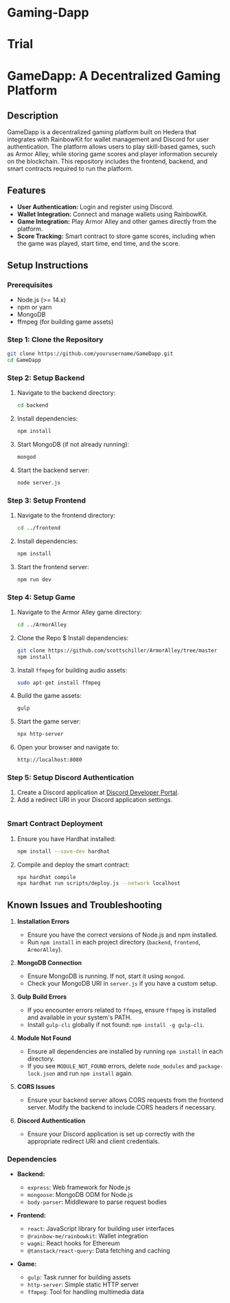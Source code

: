 # Gaming-Dapp
Trial
=======
# GameDapp: A Decentralized Gaming Platform

## Description
GameDapp is a decentralized gaming platform built on Hedera that integrates with RainbowKit for wallet management and Discord for user authentication. The platform allows users to play skill-based games, such as Armor Alley, while storing game scores and player information securely on the blockchain. This repository includes the frontend, backend, and smart contracts required to run the platform.

## Features
- **User Authentication:** Login and register using Discord.
- **Wallet Integration:** Connect and manage wallets using RainbowKit.
- **Game Integration:** Play Armor Alley and other games directly from the platform.
- **Score Tracking:** Smart contract to store game scores, including when the game was played, start time, end time, and the score.

## Setup Instructions

### Prerequisites
- Node.js (>= 14.x)
- npm or yarn
- MongoDB
- ffmpeg (for building game assets)

### Step 1: Clone the Repository
```sh
git clone https://github.com/yourusername/GameDapp.git
cd GameDapp
```

### Step 2: Setup Backend
1. Navigate to the backend directory:
   ```sh
   cd backend
   ```

2. Install dependencies:
   ```sh
   npm install
   ```

3. Start MongoDB (if not already running):
   ```sh
   mongod
   ```

4. Start the backend server:
   ```sh
   node server.js
   ```

### Step 3: Setup Frontend
1. Navigate to the frontend directory:
   ```sh
   cd ../frontend
   ```

2. Install dependencies:
   ```sh
   npm install
   ```

3. Start the frontend server:
   ```sh
   npm run dev
   ```

### Step 4: Setup Game
1. Navigate to the Armor Alley game directory:
   ```sh
   cd ../ArmorAlley
   ```

2. Clone the Repo $ Install dependencies:
   ```sh
   git clone https://github.com/scottschiller/ArmorAlley/tree/master
   npm install
   ```

3. Install `ffmpeg` for building audio assets:
   ```sh
   sudo apt-get install ffmpeg
   ```

4. Build the game assets:
   ```sh
   gulp
   ```

5. Start the game server:
   ```sh
   npx http-server
   ```

6. Open your browser and navigate to:
   ```sh
   http://localhost:8080
   ```

### Step 5: Setup Discord Authentication
1. Create a Discord application at [Discord Developer Portal](https://discord.com/developers/applications).
2. Add a redirect URI in your Discord application settings.
   ```

### Smart Contract Deployment
1. Ensure you have Hardhat installed:
   ```sh
   npm install --save-dev hardhat
   ```

2. Compile and deploy the smart contract:
   ```sh
   npx hardhat compile
   npx hardhat run scripts/deploy.js --network localhost
   ```

## Known Issues and Troubleshooting

1. **Installation Errors**
   - Ensure you have the correct versions of Node.js and npm installed.
   - Run `npm install` in each project directory (`backend`, `frontend`, `ArmorAlley`).

2. **MongoDB Connection**
   - Ensure MongoDB is running. If not, start it using `mongod`.
   - Check your MongoDB URI in `server.js` if you have a custom setup.

3. **Gulp Build Errors**
   - If you encounter errors related to `ffmpeg`, ensure `ffmpeg` is installed and available in your system's PATH.
   - Install `gulp-cli` globally if not found: `npm install -g gulp-cli`.

4. **Module Not Found**
   - Ensure all dependencies are installed by running `npm install` in each directory.
   - If you see `MODULE_NOT_FOUND` errors, delete `node_modules` and `package-lock.json` and run `npm install` again.

5. **CORS Issues**
   - Ensure your backend server allows CORS requests from the frontend server. Modify the backend to include CORS headers if necessary.

6. **Discord Authentication**
   - Ensure your Discord application is set up correctly with the appropriate redirect URI and client credentials.

### Dependencies
- **Backend:**
  - `express`: Web framework for Node.js
  - `mongoose`: MongoDB ODM for Node.js
  - `body-parser`: Middleware to parse request bodies
  

- **Frontend:**
  - `react`: JavaScript library for building user interfaces
  - `@rainbow-me/rainbowkit`: Wallet integration
  - `wagmi`: React hooks for Ethereum
  - `@tanstack/react-query`: Data fetching and caching

- **Game:**
  - `gulp`: Task runner for building assets
  - `http-server`: Simple static HTTP server
  - `ffmpeg`: Tool for handling multimedia data



